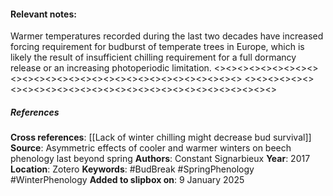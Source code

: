 #### **Relevant notes**:
Warmer temperatures recorded during the last two decades have increased forcing requirement for budburst of temperate trees in Europe, which is likely the result of insufficient chilling requirement for a full dormancy release or an increasing photoperiodic limitation.
<><><><><><><><><><><><><><><><><><><><><><><><><><><><><>
<><><><><><><><><><><><><><><><><><><><><><><><><><><><><>
##### References
**Cross references**: 
[[Lack of winter chilling might decrease bud survival]]
**Source**:  Asymmetric effects of cooler and warmer winters on beech phenology last beyond spring
**Authors**: Constant Signarbieux
**Year**: 2017
**Location**: Zotero
**Keywords**: #BudBreak #SpringPhenology #WinterPhenology 
**Added to slipbox on**: 9 January 2025
